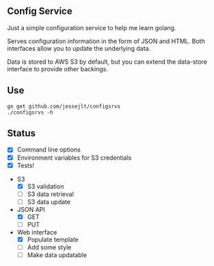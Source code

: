 Config Service
---

Just a simple configuration service to help me learn golang.

Serves configuration information in the form of JSON and HTML. Both interfaces allow you to update the underlying data.

Data is stored to AWS S3 by default, but you can extend the data-store interface to provide other backings.

Use
---

```shell
go get github.com/jessejlt/configsrvs
./configsrvs -h
```

Status
---

- [x] Command line options
- [x] Environment variables for S3 credentials
- [x] Tests!
- S3
  - [x] S3 validation
  - [ ] S3 data retrieval
  - [ ] S3 data update
- JSON API
  - [x] GET
  - [ ] PUT
- Web interface
  - [x] Populate template
  - [ ] Add some style
  - [ ] Make data updatable
